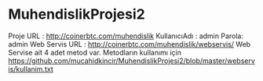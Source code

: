 # MuhendislikProjesi2
Proje URL : http://coinerbtc.com/muhendislik
KullanıcıAdı : admin 
Parola: admin
Web Servis URL : http://coinerbtc.com/muhendislik/webservis/
Web Servise ait 4 adet metod var. Metodların kullanımı için https://github.com/mucahidkincir/MuhendislikProjesi2/blob/master/webservis/kullanim.txt

